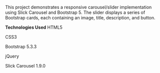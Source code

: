 
This project demonstrates a responsive carousel/slider implementation using Slick Carousel and Bootstrap 5. 
The slider displays a series of Bootstrap cards, each containing an image, title, description, and button.


**Technologies Used**
HTML5

CSS3

Bootstrap 5.3.3

jQuery

Slick Carousel 1.9.0
